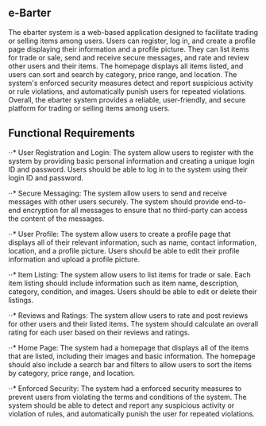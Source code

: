 ## e-Barter
The ebarter system is a web-based application designed to facilitate trading or selling items among users. Users can register, log in, and create a profile page displaying their information and a profile picture. They can list items for trade or sale, send and receive secure messages, and rate and review other users and their items. The homepage displays all items listed, and users can sort and search by category, price range, and location. The system's enforced security measures detect and report suspicious activity or rule violations, and automatically punish users for repeated violations. Overall, the ebarter system provides a reliable, user-friendly, and secure platform for trading or selling items among users.

## Functional Requirements

⋅⋅* User Registration and Login: The system allow users to register with the system by providing basic personal information and creating a unique login ID and password. Users should be able to log in to the system using their login ID and password.

⋅⋅* Secure Messaging: The system allow users to send and receive messages with other users securely. The system should provide end-to-end encryption for all messages to ensure that no third-party can access the content of the messages.

⋅⋅* User Profile: The system allow users to create a profile page that displays all of their relevant information, such as name, contact information, location, and a profile picture. Users should be able to edit their profile information and upload a profile picture.

⋅⋅* Item Listing: The system allow users to list items for trade or sale. Each item listing should include information such as item name, description, category, condition, and images. Users should be able to edit or delete their listings.

⋅⋅* Reviews and Ratings: The system allow users to rate and post reviews for other users and their listed items. The system should calculate an overall rating for each user based on their reviews and ratings.

⋅⋅* Home Page: The system had a homepage that displays all of the items that are listed, including their images and basic information. The homepage should also include a search bar and filters to allow users to sort the items by category, price range, and location.

⋅⋅* Enforced Security: The system had a enforced security measures to prevent users from violating the terms and conditions of the system. The system should be able to detect and report any suspicious activity or violation of rules, and automatically punish the user for repeated violations.
